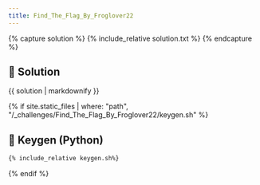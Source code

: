 ```yaml
---
title: Find_The_Flag_By_Froglover22
---
```


{% capture solution %}
{% include_relative solution.txt %}
{% endcapture %}

## 📝 Solution

{{ solution | markdownify }}

{% if site.static_files | where: "path", "/_challenges/Find_The_Flag_By_Froglover22/keygen.sh" %}
## 🔑 Keygen (Python)

```bash
{% include_relative keygen.sh%}
```
{% endif %}
